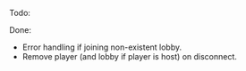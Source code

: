 Todo:

Done:
- Error handling if joining non-existent lobby.
- Remove player (and lobby if player is host) on disconnect.